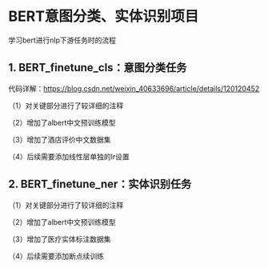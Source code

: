 # BERT意图分类、实体识别项目

学习bert进行nlp下游任务时的流程

## 1. BERT_finetune_cls：意图分类任务
代码详解：https://blog.csdn.net/weixin_40633696/article/details/120120452

（1）对关键部分进行了较详细的注释

（2）增加了albert中文预训练模型

（3）增加了酒店评价中文数据集

（4）后续需要添加线性层单独的lr设置

## 2. BERT_finetune_ner：实体识别任务
（1）对关键部分进行了较详细的注释

（2）增加了albert中文预训练模型

（3）增加了医疗实体标注数据集

（4）后续需要添加断点续训练
